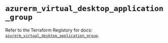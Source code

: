 # `azurerm_virtual_desktop_application_group`

Refer to the Terraform Registory for docs: [`azurerm_virtual_desktop_application_group`](https://www.terraform.io/docs/providers/azurerm/r/virtual_desktop_application_group).
